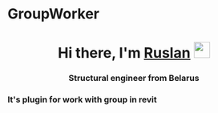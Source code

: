 # GroupWorker
<h1 align="center">Hi there, I'm <a href="https://daniilshat.ru/" target="_blank">Ruslan</a> 
<img src="https://github.com/blackcater/blackcater/raw/main/images/Hi.gif" height="32"/></h1>
<h3 align="center">Structural engineer from Belarus</h3>
<h3 align="left">It's plugin for work with group in revit</h3>
